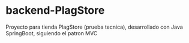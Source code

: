 # backend-PlagStore
Proyecto para tienda PlagStore (prueba tecnica), desarrollado con Java SpringBoot, siguiendo el patron MVC

